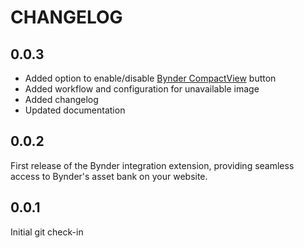 CHANGELOG
=========

0.0.3
-----

* Added option to enable/disable [Bynder CompactView](https://developer-docs.bynder.com/UI%20components/#compact-view) button
* Added workflow and configuration for unavailable image
* Added changelog
* Updated documentation 

0.0.2
-----

First release of the Bynder integration extension, providing seamless access to Bynder's asset bank on your website.

0.0.1
-----

Initial git check-in

